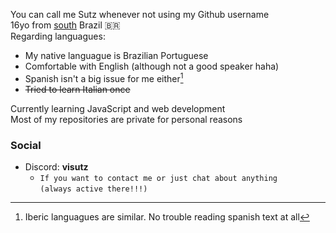  You can call me Sutz whenever not using my Github username<br>
 16yo from [south](https://en.wikipedia.org/wiki/Paran%C3%A1_(state)) Brazil 🇧🇷<br>
 Regarding languagues:
 + My native languague is Brazilian Portuguese
 + Comfortable with English (although not a good speaker haha)
 + Spanish isn't a big issue for me either[^1]
 + ~~Tried to learn Italian once~~
 [^1]: Iberic languagues are similar. No trouble reading spanish text at all
 

 Currently learning JavaScript and web development<br>
 Most of my repositories are private for personal reasons<br>

 ### Social
- Discord: **visutz**
  - `If you want to contact me or just chat about anything`<br>
    `(always active there!!!)`
